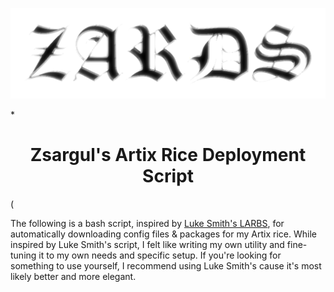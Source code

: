 ![ZARDS](/img/ZARDS.png)

***<h1 align="center">Zsargul's Artix Rice Deployment Script</h1>**(

The following is a bash script, inspired by [Luke Smith's LARBS](https://github.com/LukeSmithxyz/LARBS), for automatically downloading config files & packages for my Artix rice. While inspired by Luke Smith's script, I felt like writing my own utility and fine-tuning it to my own needs and specific setup. If you're looking for something to use yourself, I recommend using Luke Smith's cause it's most likely better and more elegant.
